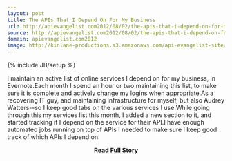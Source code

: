 ```yaml
---
layout: post
title: The APIs That I Depend On For My Business
url: http://apievangelist.com2012/08/02/the-apis-that-i-depend-on-for-my-business/
source: http://apievangelist.com2012/08/02/the-apis-that-i-depend-on-for-my-business/
domain: apievangelist.com2012
image: http://kinlane-productions.s3.amazonaws.com/api-evangelist-site/blog/api-evangelist-logo-250.png
---
```

{% include JB/setup %}<p>I maintain an active list of online services I depend on for my business, in Evernote.Each month I spend an hour or two maintaining this list, to make sure it is complete and actively change my logins when appropriate.As a recovering IT guy, and maintaining infrastructure for myself, but also Audrey Watters--so I keep good tabs on the various services I use.While going through this my services list this month, I added a new section to it, and started tracking if I depend on the service for their API.I have enough automated jobs running on top of APIs I needed to make sure I keep good track of which APIs I depend on.</p>
<center><p><a href="http://apievangelist.com2012/08/02/the-apis-that-i-depend-on-for-my-business/" style='padding:25px; font-sze:18px; font-weight: bold;'>Read Full Story</a></p></center>
